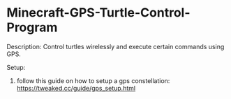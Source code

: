 # Minecraft-GPS-Turtle-Control-Program

Description: Control turtles wirelessly and execute certain commands using GPS.

Setup:
1. follow this guide on how to setup a gps constellation: https://tweaked.cc/guide/gps_setup.html
